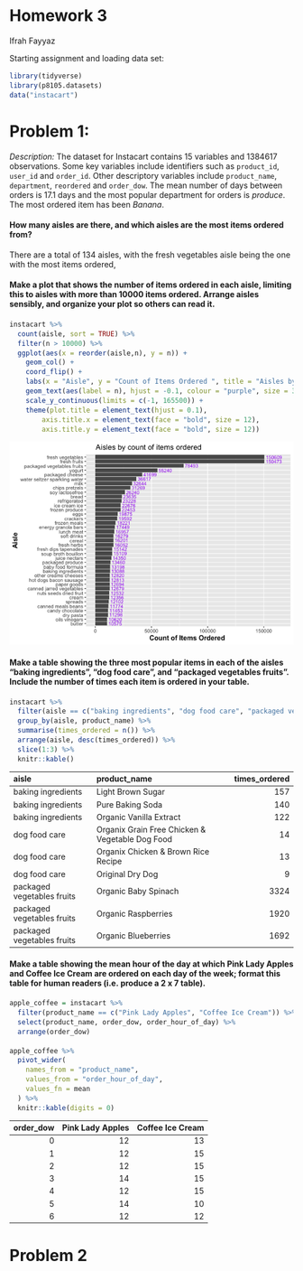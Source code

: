 Homework 3
================
Ifrah Fayyaz

Starting assignment and loading data set:

``` r
library(tidyverse)
library(p8105.datasets)
data("instacart")
```

# Problem 1:

*Description:* The dataset for Instacart contains 15 variables and
1384617 observations. Some key variables include identifiers such as
`product_id`, `user_id` and `order_id`. Other descriptory variables
include `product_name`, `department`, `reordered` and `order_dow`. The
mean number of days between orders is 17.1 days and the most popular
department for orders is *produce*. The most ordered item has been
*Banana*.

#### How many aisles are there, and which aisles are the most items ordered from?

There are a total of 134 aisles, with the fresh vegetables aisle being
the one with the most items ordered,

#### Make a plot that shows the number of items ordered in each aisle, limiting this to aisles with more than 10000 items ordered. Arrange aisles sensibly, and organize your plot so others can read it.

``` r
instacart %>%
  count(aisle, sort = TRUE) %>%
  filter(n > 10000) %>%
  ggplot(aes(x = reorder(aisle,n), y = n)) + 
    geom_col() +
    coord_flip() +
    labs(x = "Aisle", y = "Count of Items Ordered ", title = "Aisles by count of items ordered") +
    geom_text(aes(label = n), hjust = -0.1, colour = "purple", size = 3) +
    scale_y_continuous(limits = c(-1, 165500)) +
    theme(plot.title = element_text(hjust = 0.1), 
        axis.title.x = element_text(face = "bold", size = 12),
        axis.title.y = element_text(face = "bold", size = 12))
```

![](p8105_hw3_if2282_files/figure-gfm/unnamed-chunk-2-1.png)<!-- -->

#### Make a table showing the three most popular items in each of the aisles “baking ingredients”, “dog food care”, and “packaged vegetables fruits”. Include the number of times each item is ordered in your table.

``` r
instacart %>%
  filter(aisle == c("baking ingredients", "dog food care", "packaged vegetables fruits")) %>%
  group_by(aisle, product_name) %>%
  summarise(times_ordered = n()) %>%
  arrange(aisle, desc(times_ordered)) %>%
  slice(1:3) %>%
  knitr::kable()
```

| aisle                      | product\_name                                   | times\_ordered |
|:---------------------------|:------------------------------------------------|---------------:|
| baking ingredients         | Light Brown Sugar                               |            157 |
| baking ingredients         | Pure Baking Soda                                |            140 |
| baking ingredients         | Organic Vanilla Extract                         |            122 |
| dog food care              | Organix Grain Free Chicken & Vegetable Dog Food |             14 |
| dog food care              | Organix Chicken & Brown Rice Recipe             |             13 |
| dog food care              | Original Dry Dog                                |              9 |
| packaged vegetables fruits | Organic Baby Spinach                            |           3324 |
| packaged vegetables fruits | Organic Raspberries                             |           1920 |
| packaged vegetables fruits | Organic Blueberries                             |           1692 |

#### Make a table showing the mean hour of the day at which Pink Lady Apples and Coffee Ice Cream are ordered on each day of the week; format this table for human readers (i.e. produce a 2 x 7 table).

``` r
apple_coffee = instacart %>%
  filter(product_name == c("Pink Lady Apples", "Coffee Ice Cream")) %>%
  select(product_name, order_dow, order_hour_of_day) %>%
  arrange(order_dow) 

apple_coffee %>%
  pivot_wider(
    names_from = "product_name",
    values_from = "order_hour_of_day",
    values_fn = mean
  ) %>%
  knitr::kable(digits = 0)
```

| order\_dow | Pink Lady Apples | Coffee Ice Cream |
|-----------:|-----------------:|-----------------:|
|          0 |               12 |               13 |
|          1 |               12 |               15 |
|          2 |               12 |               15 |
|          3 |               14 |               15 |
|          4 |               12 |               15 |
|          5 |               14 |               10 |
|          6 |               12 |               12 |

# Problem 2
